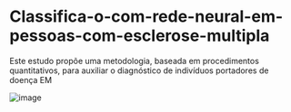 # Classifica-o-com-rede-neural-em-pessoas-com-esclerose-multipla
Este estudo propõe uma metodologia, baseada em procedimentos quantitativos, para auxiliar o diagnóstico de indivíduos portadores de doença EM

![image](https://github.com/user-attachments/assets/944dda31-6ea7-4120-a004-a70e0fbd137b)
